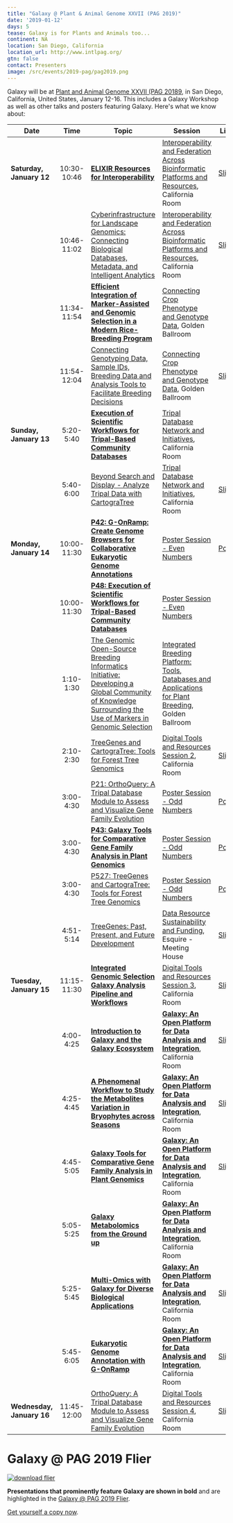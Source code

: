 ```yaml
---
title: "Galaxy @ Plant & Animal Genome XXVII (PAG 2019)"
date: '2019-01-12'
days: 5
tease: Galaxy is for Plants and Animals too...
continent: NA
location: San Diego, California
location_url: http://www.intlpag.org/
gtn: false
contact: Presenters
image: /src/events/2019-pag/pag2019.png
---
```


Galaxy will be at [Plant and Animal Genome XXVII (PAG 20189](http://www.intlpag.org/), in San Diego, California, United States, January 12-16. This includes a Galaxy Workshop as well as other talks and posters featuring Galaxy.  Here's what we know about:

| Date | Time | Topic | Session | Links | Contact |
| ---- | :----: | ---- | ---- | ---- | ---- |
| **Saturday, January 12** | 10:30-10:46 | **[ELIXIR Resources for Interoperability](https://plan.core-apps.com/pag_2019/abstract/8d1a2a44-8bdc-42f3-90ab-90637edc71cf)** | [Interoperability and Federation Across Bioinformatic Platforms and Resources](https://plan.core-apps.com/pag_2019/event/9441a7255c56cf0ce04b90bfc408a9f3), California Room | [Slides](https://frederikcoppens.github.io/slidedecks/ELIXIR_PAG_20190112/#1) | [Frederik Coppens](https://www.psb.ugent.be/lab-members-and-alumni-frcop) | 
| | 10:46-11:02 | [Cyberinfrastructure for Landscape Genomics: Connecting Biological Databases, Metadata, and Intelligent Analytics](https://plan.core-apps.com/pag_2019/abstract/eabde239-cc5e-419f-8ce1-e50fdb6a157e) | [Interoperability and Federation Across Bioinformatic Platforms and Resources](https://plan.core-apps.com/pag_2019/event/9441a7255c56cf0ce04b90bfc408a9f3), California Room | [Slides](https://depot.galaxyproject.org/hub/attachments/events/2019-pag/Wegrzyn_PAG2019_Cyberinfrastructure.pdf) | Jill L. Wegrzyn |
|   | 11:34-11:54 | **[Efficient Integration of Marker-Assisted and Genomic Selection in a Modern Rice-Breeding Program](https://plan.core-apps.com/pag_2019/abstract/1d80feb5-d68c-4590-956e-a943feb645b1)** | [Connecting Crop Phenotype and Genotype Data](https://plan.core-apps.com/pag_2019/event/9441a7255c56cf0ce04b90bfc40ac1be), Golden Ballroom |  | [Juan D. Arbelaez](https://www.researchgate.net/profile/Juan_Arbelaez8) | 
|   | 11:54-12:04 | [Connecting Genotyping Data, Sample IDs, Breeding Data and Analysis Tools to Facilitate Breeding Decisions](https://plan.core-apps.com/pag_2019/abstract/b3aa29bf-cdc3-4ce5-a648-b32eddf278ac)| [Connecting Crop Phenotype and Genotype Data](https://plan.core-apps.com/pag_2019/event/9441a7255c56cf0ce04b90bfc40ac1be), Golden Ballroom | [Slides](https://depot.galaxyproject.org/hub/attachments/events/2019-pag/gobii-connecting-genotype-and-phenotype.pdf) | Elizabeth Jones | 
| **Sunday, January 13** | 5:20-5:40 | **[Execution of Scientific Workflows for Tripal-Based Community Databases](https://plan.core-apps.com/pag_2019/abstract/d86d6711-9cff-438c-8e1f-af12a4b993e5)** | [Tripal Database Network and Initiatives](https://plan.core-apps.com/pag_2019/event/9441a7255c56cf0ce04b90bfc40903c5), California Room |  | Shawna Spoor |
|  | 5:40-6:00 | [Beyond Search and Display - Analyze Tripal Data with CartograTree](https://plan.core-apps.com/pag_2019/abstract/a53d1125-962f-41ef-8472-ffdc8a57ee6c) | [Tripal Database Network and Initiatives](https://plan.core-apps.com/pag_2019/event/9441a7255c56cf0ce04b90bfc40903c5), California Room | [Slides](https://depot.galaxyproject.org/hub/attachments/events/2019-pag/Buehler_PAG_2019_CartograTree.pdf) | Sean Buehler |
| **Monday, January 14** | 10:00-11:30 | **[P42: G-OnRamp: Create Genome Browsers for Collaborative Eukaryotic Genome Annotations](https://plan.core-apps.com/pag_2019/abstract/eb8d2b76e25358daf4c927eba46601bf)** |  [Poster Session - Even Numbers](https://plan.core-apps.com/pag_2019/event/9441a7255c56cf0ce04b90bfc40cf1e5) | [Poster](https://depot.galaxyproject.org/hub/attachments/events/2019-pag/galaxy-gonramp-poster.pdf) | [Luke Sargent](/src/people/luke-sargent/index.md) |
|  | 10:00-11:30 | **[P48: Execution of Scientific Workflows for Tripal-Based Community Databases](https://plan.core-apps.com/pag_2019/abstract/353f25d23822c2a17aa4cfc5b33f9a4a)** | [Poster Session - Even Numbers](https://plan.core-apps.com/pag_2019/event/9441a7255c56cf0ce04b90bfc40cf1e5) | | Stephen P. Ficklin | 
|  | 1:10-1:30 | [The Genomic Open-Source Breeding Informatics Initiative: Developing a Global Community of Knowledge Surrounding the Use of Markers in Genomic Selection](https://plan.core-apps.com/pag_2019/abstract/99ca3b84-1834-42f6-b8f6-245a2d4526de) | [Integrated Breeding Platform: Tools, Databases and Applications for Plant Breeding](https://plan.core-apps.com/pag_2019/event/9441a7255c56cf0ce04b90bfc40b4998), Golden Ballroom |  | Elizabeth Jones |
|  | 2:10-2:30 | [TreeGenes and CartograTree: Tools for Forest Tree Genomics](https://plan.core-apps.com/pag_2019/abstract/eb8d2b76e25358daf4c927eba46471d3) | [Digital Tools and Resources Session 2](https://plan.core-apps.com/pag_2019/event/9441a7255c56cf0ce04b90bfc409bd36), California Room | [Slides](https://depot.galaxyproject.org/hub/attachments/events/2019-pag/Grau_PAG2019_computer_demo.pdf) | Emily Grau |
| | 3:00-4:30 | [P21: OrthoQuery: A Tripal Database Module to Assess and Visualize Gene Family Evolution](https://plan.core-apps.com/pag_2019/abstract/e57a996369fc7f2e8c450e7f385e2965) | [Poster Session - Odd Numbers](https://plan.core-apps.com/pag_2019/event/9441a7255c56cf0ce04b90bfc407da5c) | [Poster](https://depot.galaxyproject.org/hub/attachments/events/2019-pag/Zaman_pag2019_poster.pdf) | Sumaira Zaman |
| | 3:00-4:30 | **[P43: Galaxy Tools for Comparative Gene Family Analysis in Plant Genomics](https://plan.core-apps.com/pag_2019/abstract/c3eb8177e7ac2f211aa9202c491e6421)** | [Poster Session - Odd Numbers](https://plan.core-apps.com/pag_2019/event/9441a7255c56cf0ce04b90bfc407da5c) | [Poster](https://depot.galaxyproject.org/hub/attachments/events/2019-pag/galaxy-planttribes-poster.pdf)  | [Eric Wafula](http://bio.psu.edu/directory/ekw10) |
| | 3:00-4:30 | [P527: TreeGenes and CartograTree: Tools for Forest Tree Genomics](https://plan.core-apps.com/pag_2019/abstract/eb8d2b76e25358daf4c927eba46459f3) | [Poster Session - Odd Numbers](https://plan.core-apps.com/pag_2019/event/9441a7255c56cf0ce04b90bfc407da5c) | [Poster](https://depot.galaxyproject.org/hub/attachments/events/2019-pag/Grau_PAG2019_poster.pdf) | Emily Grau |
| | 4:51-5:14 | [TreeGenes: Past, Present, and Future Development](https://plan.core-apps.com/pag_2019/abstract/ce6194c9-95fa-4bbd-a61a-ce2f7da56211) | [Data Resource Sustainability and Funding](https://plan.core-apps.com/pag_2019/event/9441a7255c56cf0ce04b90bfc408eebf), Esquire - Meeting House | [Slides](https://depot.galaxyproject.org/hub/attachments/events/2019-pag/Wegrzyn_PAG2019_Sustainability-talk.pdf) | Jill L. Wegrzyn |
| **Tuesday, January 15** | 11:15-11:30 | **[Integrated Genomic Selection Galaxy Analysis Pipeline and Workflows](https://plan.core-apps.com/pag_2019/abstract/eb8d2b76e25358daf4c927eba4649409)** | [Digital Tools and Resources Session 3](https://plan.core-apps.com/pag_2019/event/9441a7255c56cf0ce04b90bfc40e453f), California Room | [Slides](https://depot.galaxyproject.org/hub/attachments/events/2019-pag/gobii-galaxy.pdf) | Star Yanxin Gao | 
| | 4:00-4:25 |  **[Introduction to Galaxy and the Galaxy Ecosystem](https://plan.core-apps.com/pag_2019/abstract/bd1ddd10-af82-4bca-84c0-ff8fe7c5c46a)** | **[Galaxy: An Open Platform for Data Analysis and Integration](https://plan.core-apps.com/pag_2019/event/9441a7255c56cf0ce04b90bfc40d5302)**, California Room | [Slides](https://frederikcoppens.github.io/slidedecks/Galaxy_PAG_20190115/#1) | [Frederik Coppens](https://www.psb.ugent.be/lab-members-and-alumni-frcop) |
|  | 4:25-4:45 | **[A Phenomenal Workflow to Study the Metabolites Variation in Bryophytes across Seasons](https://plan.core-apps.com/pag_2019/event/c3eb8177e7ac2f211aa9202c49281815)** | **[Galaxy: An Open Platform for Data Analysis and Integration](https://plan.core-apps.com/pag_2019/event/9441a7255c56cf0ce04b90bfc40d5302)**, California Room | [Slides](https://goo.gl/5txme6) | [Steffen Neumann](https://www.researchgate.net/profile/Steffen_Neumann) |
|  | 4:45-5:05 | **[Galaxy Tools for Comparative Gene Family Analysis in Plant Genomics](https://plan.core-apps.com/pag_2019/event/c3eb8177e7ac2f211aa9202c49271d78)** | **[Galaxy: An Open Platform for Data Analysis and Integration](https://plan.core-apps.com/pag_2019/event/9441a7255c56cf0ce04b90bfc40d5302)**, California Room | [Slides](https://depot.galaxyproject.org/hub/attachments/events/2019-pag/galaxy-planttribes-talk.pdf)  | [Eric Wafula](http://bio.psu.edu/directory/ekw10) |
|  | 5:05-5:25 | **[Galaxy Metabolomics from the Ground up](https://plan.core-apps.com/pag_2019/event/353f25d23822c2a17aa4cfc5b34c6da2)** | **[Galaxy: An Open Platform for Data Analysis and Integration](https://plan.core-apps.com/pag_2019/event/9441a7255c56cf0ce04b90bfc40d5302)**, California Room | | [Arthur Eschenlauer](http://hegemanlab.cfans.umn.edu/) |
|  | 5:25-5:45 | **[Multi-Omics with Galaxy for Diverse Biological Applications](https://plan.core-apps.com/pag_2019/event/353f25d23822c2a17aa4cfc5b34ac93b)** | **[Galaxy: An Open Platform for Data Analysis and Integration](https://plan.core-apps.com/pag_2019/event/9441a7255c56cf0ce04b90bfc40d5302)**, California Room | [Slides](https://depot.galaxyproject.org/hub/attachments/events/2019-pag/galaxy-p-pag-presentation-2019-01-15.pdf) | [Tim Griffin](https://cbs.umn.edu/contacts/timothy-j-griffin), [Pratik Jagtap](https://www.researchgate.net/profile/Pratik_Jagtap2) |
|  | 5:45-6:05 | **[Eukaryotic Genome Annotation with G-OnRamp](https://plan.core-apps.com/pag_2019/event/c3eb8177e7ac2f211aa9202c49281aa9)** | **[Galaxy: An Open Platform for Data Analysis and Integration](https://plan.core-apps.com/pag_2019/event/9441a7255c56cf0ce04b90bfc40d5302)**, California Room | [Slides](https://depot.galaxyproject.org/hub/attachments/events/2019-pag/galaxy-gonramp-talk.pdf)| [Luke Sargent](/src/people/luke-sargent/index.md) |
| **Wednesday, January 16** | 11:45-12:00 | [OrthoQuery: A Tripal Database Module to Assess and Visualize Gene Family Evolution](https://plan.core-apps.com/pag_2019/abstract/353f25d23822c2a17aa4cfc5b3441593) | [Digital Tools and Resources Session 4](https://plan.core-apps.com/pag_2019/event/9441a7255c56cf0ce04b90bfc40aae0d), California Room | [Slides](https://depot.galaxyproject.org/hub/attachments/events/2019-pag/Zaman_PAG2019_OrthoQuery.pdf) | Sumaira Zaman |

# Galaxy @ PAG 2019 Flier

[<img class="float-right" src="/src/events/2019-pag/galaxy-at-pag-2019-flier-thumb.png" alt="download flier" />](https://depot.galaxyproject.org/hub/attachments/events/2019-pag/galaxy-at-pag-2019-flier.pdf)

**Presentations that prominently feature Galaxy are shown in bold** and are highlighted in the [Galaxy @ PAG 2019 Flier](https://depot.galaxyproject.org/hub/attachments/events/2019-pag/galaxy-at-pag-2019-flier.pdf).

[Get yourself a copy now](https://depot.galaxyproject.org/hub/attachments/events/2019-pag/galaxy-at-pag-2019-flier.pdf).
